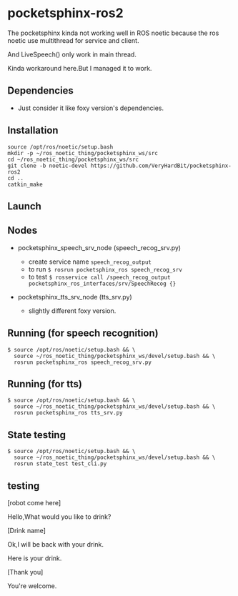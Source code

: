 # pocketsphinx-ros2
The pocketsphinx kinda not working well in ROS noetic because the ros noetic use multithread for service and client.

And LiveSpeech() only work in main thread.

Kinda workaround here.But I managed it to work.


## Dependencies
- Just consider it like foxy version's dependencies.


## Installation
```
source /opt/ros/noetic/setup.bash
mkdir -p ~/ros_noetic_thing/pocketsphinx_ws/src
cd ~/ros_noetic_thing/pocketsphinx_ws/src
git clone -b noetic-devel https://github.com/VeryHardBit/pocketsphinx-ros2
cd ..
catkin_make
```

## Launch 




## Nodes
- pocketsphinx_speech_srv_node (speech_recog_srv.py)
    - create service name `speech_recog_output`
    - to run `$ rosrun pocketsphinx_ros speech_recog_srv`
    - to test `$ rosservice call /speech_recog_output pocketsphinx_ros_interfaces/srv/SpeechRecog {}`

- pocketsphinx_tts_srv_node (tts_srv.py)
    - slightly different foxy version.


## Running (for speech recognition)

```
$ source /opt/ros/noetic/setup.bash && \
  source ~/ros_noetic_thing/pocketsphinx_ws/devel/setup.bash && \
  rosrun pocketsphinx_ros speech_recog_srv.py
```

## Running (for tts)
```
$ source /opt/ros/noetic/setup.bash && \
  source ~/ros_noetic_thing/pocketsphinx_ws/devel/setup.bash && \
  rosrun pocketsphinx_ros tts_srv.py
```

## State testing
```
$ source /opt/ros/noetic/setup.bash && \
  source ~/ros_noetic_thing/pocketsphinx_ws/devel/setup.bash && \
  rosrun state_test test_cli.py
```


## testing
[robot come here]

Hello,What would you like to drink?

[Drink name]

Ok,I will be back with your drink.

Here is your drink.

[Thank you]

You're welcome.
